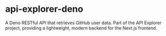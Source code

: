 # api-explorer-deno
A Deno RESTful API that retrieves GitHub user data. Part of the API Explorer project, providing a lightweight, modern backend for the Next.js frontend.
